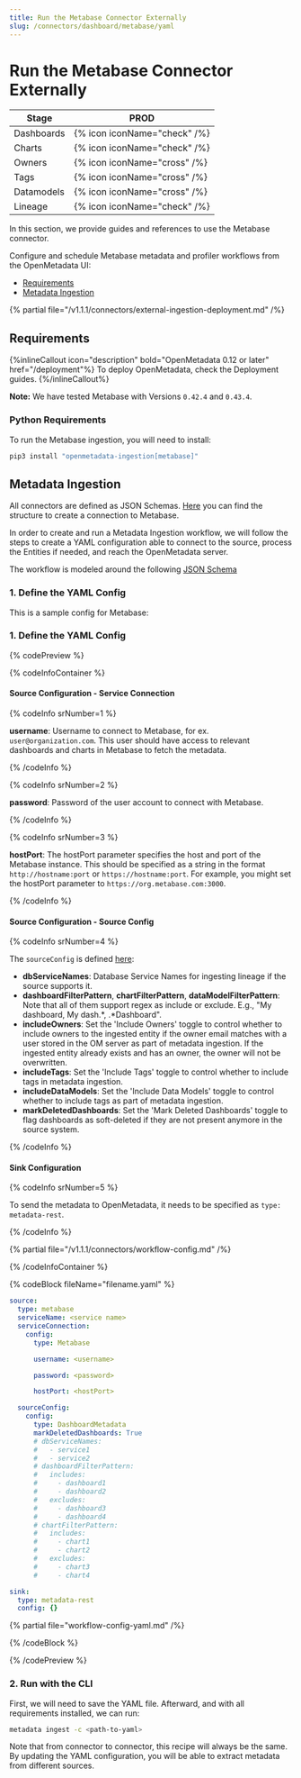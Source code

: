 ```yaml
---
title: Run the Metabase Connector Externally
slug: /connectors/dashboard/metabase/yaml
---
```


# Run the Metabase Connector Externally

| Stage      | PROD                         |
|------------|------------------------------|
| Dashboards | {% icon iconName="check" /%} |
| Charts     | {% icon iconName="check" /%} |
| Owners     | {% icon iconName="cross" /%} |
| Tags       | {% icon iconName="cross" /%} |
| Datamodels | {% icon iconName="cross" /%} |
| Lineage    | {% icon iconName="check" /%} |

In this section, we provide guides and references to use the Metabase connector.

Configure and schedule Metabase metadata and profiler workflows from the OpenMetadata UI:

- [Requirements](#requirements)
- [Metadata Ingestion](#metadata-ingestion)

{% partial file="/v1.1.1/connectors/external-ingestion-deployment.md" /%}

## Requirements

{%inlineCallout icon="description" bold="OpenMetadata 0.12 or later" href="/deployment"%}
To deploy OpenMetadata, check the Deployment guides.
{%/inlineCallout%}

**Note:** We have tested Metabase with Versions `0.42.4` and `0.43.4`.

### Python Requirements

To run the Metabase ingestion, you will need to install:

```bash
pip3 install "openmetadata-ingestion[metabase]"
```

## Metadata Ingestion

All connectors are defined as JSON Schemas.
[Here](https://github.com/open-metadata/OpenMetadata/blob/main/openmetadata-spec/src/main/resources/json/schema/entity/services/connections/dashboard/metabaseConnection.json)
you can find the structure to create a connection to Metabase.

In order to create and run a Metadata Ingestion workflow, we will follow
the steps to create a YAML configuration able to connect to the source,
process the Entities if needed, and reach the OpenMetadata server.

The workflow is modeled around the following
[JSON Schema](https://github.com/open-metadata/OpenMetadata/blob/main/openmetadata-spec/src/main/resources/json/schema/metadataIngestion/workflow.json)

### 1. Define the YAML Config

This is a sample config for Metabase:

### 1. Define the YAML Config

{% codePreview %}

{% codeInfoContainer %}

#### Source Configuration - Service Connection

{% codeInfo srNumber=1 %}

**username**: Username to connect to Metabase, for ex. `user@organization.com`. This user should have access to relevant dashboards and charts in Metabase to fetch the metadata.

{% /codeInfo %}

{% codeInfo srNumber=2 %}

**password**: Password of the user account to connect with Metabase.

{% /codeInfo %}

{% codeInfo srNumber=3 %}

**hostPort**: The hostPort parameter specifies the host and port of the Metabase instance. This should be specified as a string in the format `http://hostname:port` or `https://hostname:port`. For example, you might set the hostPort parameter to `https://org.metabase.com:3000`.

{% /codeInfo %}

#### Source Configuration - Source Config

{% codeInfo srNumber=4 %}

The `sourceConfig` is defined [here](https://github.com/open-metadata/OpenMetadata/blob/main/openmetadata-spec/src/main/resources/json/schema/metadataIngestion/dashboardServiceMetadataPipeline.json):

- **dbServiceNames**: Database Service Names for ingesting lineage if the source supports it.
- **dashboardFilterPattern**, **chartFilterPattern**, **dataModelFilterPattern**: Note that all of them support regex as include or exclude. E.g., "My dashboard, My dash.*, .*Dashboard".
- **includeOwners**: Set the 'Include Owners' toggle to control whether to include owners to the ingested entity if the owner email matches with a user stored in the OM server as part of metadata ingestion. If the ingested entity already exists and has an owner, the owner will not be overwritten.
- **includeTags**: Set the 'Include Tags' toggle to control whether to include tags in metadata ingestion.
- **includeDataModels**: Set the 'Include Data Models' toggle to control whether to include tags as part of metadata ingestion.
- **markDeletedDashboards**: Set the 'Mark Deleted Dashboards' toggle to flag dashboards as soft-deleted if they are not present anymore in the source system.

{% /codeInfo %}

#### Sink Configuration

{% codeInfo srNumber=5 %}

To send the metadata to OpenMetadata, it needs to be specified as `type: metadata-rest`.

{% /codeInfo %}

{% partial file="/v1.1.1/connectors/workflow-config.md" /%}

{% /codeInfoContainer %}

{% codeBlock fileName="filename.yaml" %}

```yaml
source:
  type: metabase
  serviceName: <service name>
  serviceConnection:
    config:
      type: Metabase
```
```yaml {% srNumber=1 %}
      username: <username>
```
```yaml {% srNumber=2 %}
      password: <password>
```
```yaml {% srNumber=3 %}
      hostPort: <hostPort>
```
```yaml {% srNumber=4 %}
  sourceConfig:
    config:
      type: DashboardMetadata
      markDeletedDashboards: True
      # dbServiceNames:
      #   - service1
      #   - service2
      # dashboardFilterPattern:
      #   includes:
      #     - dashboard1
      #     - dashboard2
      #   excludes:
      #     - dashboard3
      #     - dashboard4
      # chartFilterPattern:
      #   includes:
      #     - chart1
      #     - chart2
      #   excludes:
      #     - chart3
      #     - chart4

```
```yaml {% srNumber=5 %}
sink:
  type: metadata-rest
  config: {}
```

{% partial file="workflow-config-yaml.md" /%}

{% /codeBlock %}

{% /codePreview %}

### 2. Run with the CLI

First, we will need to save the YAML file. Afterward, and with all requirements installed, we can run:

```bash
metadata ingest -c <path-to-yaml>
```

Note that from connector to connector, this recipe will always be the same. By updating the YAML configuration,
you will be able to extract metadata from different sources.
